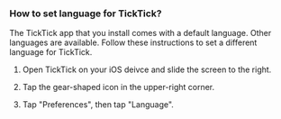 ### How to set language for TickTick?

The TickTick app that you install comes with a default language. Other languages are available. Follow these instructions to set a different language for TickTick.

1. Open TickTick on your iOS deivce and slide the screen to the right.

2. Tap the gear-shaped icon in the upper-right corner.

3. Tap "Preferences", then tap "Language".

